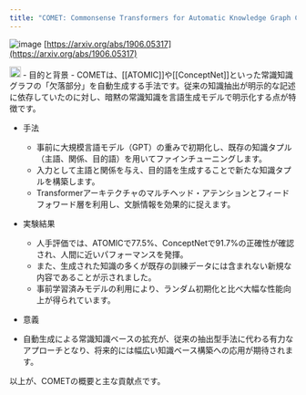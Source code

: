 ```yaml
---
title: "COMET: Commonsense Transformers for Automatic Knowledge Graph Construction"
---
```


![image](https://gyazo.com/fb0e9ead12ab12f78ec1c4b720576632/thumb/1000)
[https://arxiv.org/abs/1906.05317](https://arxiv.org/abs/1906.05317)

<img src='https://scrapbox.io/api/pages/nishio/o3-mini-high/icon' alt='o3-mini-high.icon' height="19.5"/>
- 目的と背景
- COMETは、[[ATOMIC]]や[[ConceptNet]]といった常識知識グラフの「欠落部分」を自動生成する手法です。従来の知識抽出が明示的な記述に依存していたのに対し、暗黙の常識知識を言語生成モデルで明示化する点が特徴です。

- 手法
    - 事前に大規模言語モデル（GPT）の重みで初期化し、既存の知識タプル（主語、関係、目的語）を用いてファインチューニングします。
    - 入力として主語と関係を与え、目的語を生成することで新たな知識タプルを構築します。
    - Transformerアーキテクチャのマルチヘッド・アテンションとフィードフォワード層を利用し、文脈情報を効果的に捉えます。

- 実験結果
    - 人手評価では、ATOMICで77.5%、ConceptNetで91.7%の正確性が確認され、人間に近いパフォーマンスを発揮。
    - また、生成された知識の多くが既存の訓練データには含まれない新規な内容であることが示されました。
    - 事前学習済みモデルの利用により、ランダム初期化と比べ大幅な性能向上が得られています。

- 意義
- 自動生成による常識知識ベースの拡充が、従来の抽出型手法に代わる有力なアプローチとなり、将来的には幅広い知識ベース構築への応用が期待されます。

以上が、COMETの概要と主な貢献点です。